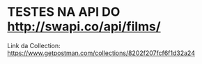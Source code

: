 # TESTES NA API DO http://swapi.co/api/films/

Link da Collection:
https://www.getpostman.com/collections/8202f207fcf6f1d32a24
